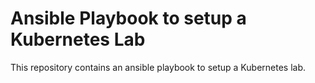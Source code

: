 # Ansible Playbook to setup a Kubernetes Lab

This repository contains an ansible playbook to setup a Kubernetes lab. 
